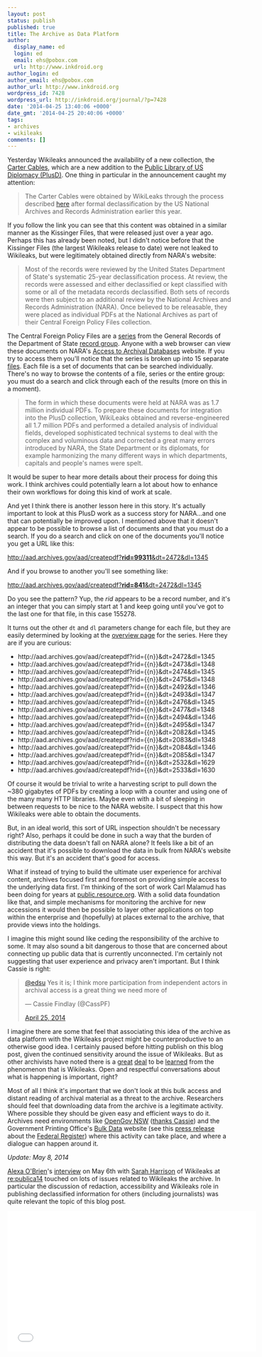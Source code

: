 ```yaml
---
layout: post
status: publish
published: true
title: The Archive as Data Platform
author:
  display_name: ed
  login: ed
  email: ehs@pobox.com
  url: http://www.inkdroid.org
author_login: ed
author_email: ehs@pobox.com
author_url: http://www.inkdroid.org
wordpress_id: 7428
wordpress_url: http://inkdroid.org/journal/?p=7428
date: '2014-04-25 13:40:06 +0000'
date_gmt: '2014-04-25 20:40:06 +0000'
tags:
- archives
- wikileaks
comments: []
---
```


<p>Yesterday Wikileaks announced the availability of a new collection, the <a href="https://wikileaks.org/WikiLeaks-releases-the-Carter.html">Carter Cables</a>, which are a new addition to the <a href="https://search.wikileaks.org/plusd/">Public Library of US Diplomacy (PlusD)</a>. One thing in particular in the announcement caught my attention:</p>
<blockquote>
<p>The Carter Cables were obtained by WikiLeaks through the process described <a href="https://wikileaks.org/plusd/pressrelease">here</a> after formal declassification by the US National Archives and Records Administration earlier this year.</p>
</blockquote>
<p>If you follow the link you can see that this content was obtained in a similar manner as the Kissinger Files, that were released just over a year ago. Perhaps this has already been noted, but I didn't notice before that the Kissinger Files (the largest Wikileaks release to date) were not leaked to Wikileaks, but were legitimately obtained directly from NARA's website:</p>
<blockquote>
<p>Most of the records were reviewed by the United States Department of State's systematic 25-year declassification process. At review, the records were assessed and either declassified or kept classified with some or all of the metadata records declassified. Both sets of records were then subject to an additional review by the National Archives and Records Administration (NARA). Once believed to be releasable, they were placed as individual PDFs at the National Archives as part of their Central Foreign Policy Files collection.</p>
</blockquote>
<p>The Central Foreign Policy Files are a <a href="http://www2.archivists.org/glossary/terms/s/series">series</a> from the General Records of the Department of State <a href="http://www2.archivists.org/glossary/terms/r/record-group">record group</a>. Anyone with a web browser can view these documents on NARA's <a href="http://aad.archives.gov/aad/series-description.jsp?s=4073">Access to Archival Databases</a> website. If you try to access them you'll notice that the series is broken up into 15 separate <a href="http://www2.archivists.org/glossary/terms/f/file">files</a>. Each file is a set of documents that can be searched individually. There's no way to browse the contents of a file, series or the entire group: you must do a search and click through each of the results (more on this in a moment).</p>
<blockquote>
<p>The form in which these documents were held at NARA was as 1.7 million individual PDFs. To prepare these documents for integration into the PlusD collection, WikiLeaks obtained and reverse-engineered all 1.7 million PDFs and performed a detailed analysis of individual fields, developed sophisticated technical systems to deal with the complex and voluminous data and corrected a great many errors introduced by NARA, the State Department or its diplomats, for example harmonizing the many different ways in which departments, capitals and people's names were spelt.</p>
</blockquote>
<p>It would be super to hear more details about their process for doing this work. I think archives could potentially learn a lot about how to enhance their own workflows for doing this kind of work at scale.</p>
<p>And yet I think there is another lesson here in this story. It's actually important to look at this PlusD work as a success story for NARA...and one that can potentially be improved upon. I mentioned above that it doesn't appear to be possible to browse a list of documents and that you must do a search. If you do a search and click on one of the documents you'll notice you get a URL like this:</p>
<p><a href="http://aad.archives.gov/aad/createpdf?rid=99311&amp;dt=2472&amp;dl=1345">http://aad.archives.gov/aad/createpdf?<strong>rid=99311</strong>&amp;dt=2472&amp;dl=1345 </a></p>
<p>And if you browse to another you'll see something like:</p>
<p><a href="http://aad.archives.gov/aad/createpdf?rid=841&amp;dt=2472&amp;dl=1345">http://aad.archives.gov/aad/createpdf?<strong>rid=841</strong>&amp;dt=2472&amp;dl=1345</a></p>
<p>Do you see the pattern? Yup, the <em>rid</em> appears to be a record number, and it's an integer that you can simply start at 1 and keep going until you've got to the last one for that file, in this case 155278.</p>
<p>It turns out the other <code>dt</code> and <code>dl</code> parameters change for each file, but they are easily determined by looking at the <a href="http://aad.archives.gov/aad/series-description.jsp?s=4073">overview page</a> for the series. Here they are if you are curious:</p>
<ul>
<li>http://aad.archives.gov/aad/createpdf?rid={{n}}&amp;dt=2472&amp;dl=1345</li>
<li>http://aad.archives.gov/aad/createpdf?rid={{n}}&amp;dt=2473&amp;dl=1348 </li>
<li>http://aad.archives.gov/aad/createpdf?rid={{n}}&amp;dt=2474&amp;dl=1345 </li>
<li>http://aad.archives.gov/aad/createpdf?rid={{n}}&amp;dt=2475&amp;dl=1348 </li>
<li>http://aad.archives.gov/aad/createpdf?rid={{n}}&amp;dt=2492&amp;dl=1346 </li>
<li>http://aad.archives.gov/aad/createpdf?rid={{n}}&amp;dt=2493&amp;dl=1347 </li>
<li>http://aad.archives.gov/aad/createpdf?rid={{n}}&amp;dt=2476&amp;dl=1345 </li>
<li>http://aad.archives.gov/aad/createpdf?rid={{n}}&amp;dt=2477&amp;dl=1348 </li>
<li>http://aad.archives.gov/aad/createpdf?rid={{n}}&amp;dt=2494&amp;dl=1346 </li>
<li>http://aad.archives.gov/aad/createpdf?rid={{n}}&amp;dt=2495&amp;dl=1347 </li>
<li>http://aad.archives.gov/aad/createpdf?rid={{n}}&amp;dt=2082&amp;dl=1345 </li>
<li>http://aad.archives.gov/aad/createpdf?rid={{n}}&amp;dt=2083&amp;dl=1348 </li>
<li>http://aad.archives.gov/aad/createpdf?rid={{n}}&amp;dt=2084&amp;dl=1346 </li>
<li>http://aad.archives.gov/aad/createpdf?rid={{n}}&amp;dt=2085&amp;dl=1347 </li>
<li>http://aad.archives.gov/aad/createpdf?rid={{n}}&amp;dt=2532&amp;dl=1629 </li>
<li>http://aad.archives.gov/aad/createpdf?rid={{n}}&amp;dt=2533&amp;dl=1630</li>
</ul>
<p>Of course it would be trivial to write a harvesting script to pull down the ~380 gigabytes of PDFs by creating a loop with a counter and using one of the many many HTTP libraries. Maybe even with a bit of sleeping in between requests to be nice to the NARA website. I suspect that this how Wikileaks were able to obtain the documents.</p>
<p>But, in an ideal world, this sort of URL inspection shouldn't be necessary right? Also, perhaps it could be done in such a way that the burden of distributing the data doesn't fall on NARA alone? It feels like a bit of an accident that it's possible to download the data in bulk from NARA's website this way. But it's an accident that's good for access.</p>
<p>What if instead of trying to build the ultimate user experience for archival content, archives focused first and foremost on providing simple access to the underlying data first. I'm thinking of the sort of work Carl Malamud has been doing for years at <a href="https://public.resource.org/">public.resource.org</a>. With a solid data foundation like that, and simple mechanisms for monitoring the archive for new accessions it would then be possible to layer other applications on top within the enterprise and (hopefully) at places external to the archive, that provide views into the holdings.</p>
<p>I imagine this might sound like ceding the responsibility of the archive to some. It may also sound a bit dangerous to those that are concerned about connecting up public data that is currently unconnected. I'm certainly not suggesting that user experience and privacy aren't important. But I think Cassie is right:</p>
<blockquote class="twitter-tweet" lang="en">
<p>
    <a href="https://twitter.com/edsu">@edsu</a> Yes it is; I think more participation from independent actors in archival access is a great thing we need more of
  </p>
<p>— Cassie Findlay (@CassPF) </p>
<p>  <a href="https://twitter.com/CassPF/statuses/459503237909843968">April 25, 2014</a>
</p></blockquote>
<p><script async src="//platform.twitter.com/widgets.js" charset="utf-8"></script> I imagine there are some that feel that associating this idea of the archive as data platform with the Wikileaks project might be counterproductive to an otherwise good idea. I certainly paused before hitting publish on this blog post, given the continued sensitivity around the issue of Wikileaks. But as other archivists have noted there is a <a href="http://www.emergingissues.ala.org/wikileaks/">great</a> <a href="http://www.tandfonline.com/doi/pdf/10.1080/01576895.2013.779926">deal</a> to be <a href="http://www.cjh.org/pages.php?pid=45&amp;evID=1791">learned</a> from the phenomenon that is Wikileaks. Open and respectful conversations about what is happening is important, right?</p>
<p>Most of all I think it's important that we don't look at this bulk access and distant reading of archival material as a threat to the archive. Researchers should feel that downloading data from the archive is a legitimate activity. Where possible they should be given easy and efficient ways to do it. Archives need environments like <a href="https://www.opengov.nsw.gov.au/api">OpenGov NSW</a> (<a href="https://twitter.com/CassPF/status/459868498018045953">thanks Cassie</a>) and the Government Printing Office's <a href="http://www.gpo.gov/fdsys/bulkdata/">Bulk Data</a> website (see this <a href="http://www.archives.gov/press/press-releases/2011/nr11-165.html">press release</a> about the <a href="http://www.federalregister.gov">Federal Register</a>) where this activity can take place, and where a dialogue can happen around it.</p>
<p><em>Update: May 8, 2014</em></p>
<p><a href="https://twitter.com/carwinb">Alexa O'Brien</a>'s <a href="https://www.youtube.com/watch?v=TgAdXibXgMk#t=2456">interview</a> on May 6th with <a href="https://en.wikipedia.org/wiki/Sarah_Harrison_(journalist)">Sarah Harrison</a> of Wikileaks at <a href="http://re-publica.de/en/republica-2014">re:publica14</a> touched on lots of issues related to Wikileaks the archive. In particular the discussion of redaction, accessibility and Wikileaks role in publishing declassified information for others (including journalists) was quite relevant the topic of this blog post.</p>
<p><iframe width="560" height="315" src="//www.youtube.com/embed/TgAdXibXgMk" frameborder="0" allowfullscreen></iframe></p>
